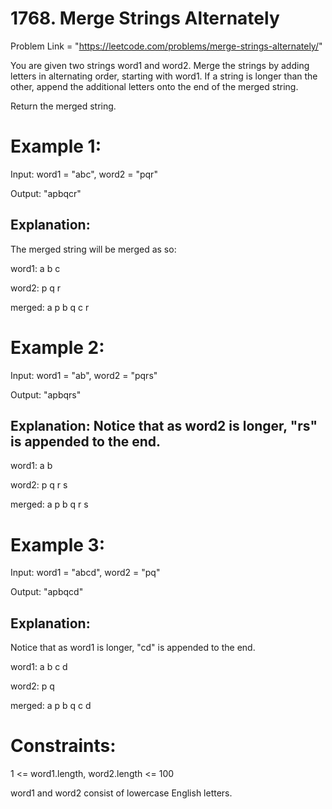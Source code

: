 # 1768. Merge Strings Alternately


Problem Link = "https://leetcode.com/problems/merge-strings-alternately/"


You are given two strings word1 and word2. Merge the strings by adding letters in alternating order, starting with word1. If a string is longer than the other, append the additional letters onto the end of the merged string.


Return the merged string.

 
# Example 1:

Input: word1 = "abc", word2 = "pqr"


Output: "apbqcr"


## Explanation: 

The merged string will be merged as so:


word1:  a   b   c


word2:    p   q   r


merged: a p b q c r


# Example 2:

Input: word1 = "ab", word2 = "pqrs"


Output: "apbqrs"


## Explanation: Notice that as word2 is longer, "rs" is appended to the end.


word1:  a   b 


word2:    p   q   r   s


merged: a p b q   r   s


# Example 3:


Input: word1 = "abcd", word2 = "pq"


Output: "apbqcd"


## Explanation:

Notice that as word1 is longer, "cd" is appended to the end.


word1:  a   b   c   d


word2:    p   q 


merged: a p b q c   d

 
# Constraints:

1 <= word1.length, word2.length <= 100


word1 and word2 consist of lowercase English letters.
